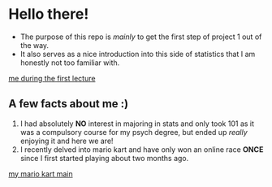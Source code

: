 # Hello there! 

* The purpose of this repo is *mainly* to get the first step of project 1 out of the way.
* It also serves as a nice introduction into this side of statistics that I am honestly not too familiar with.

[me during the first lecture](https://media.tenor.com/9ntu1KnHbEEAAAAM/cat-scared-scared.gif)

## A few facts about me :) 

1. I had absolutely **NO** interest in majoring in stats and only took 101 as it was a compulsory course for my psych degree, but ended up *really* enjoying it and here we are!
2. I recently delved into mario kart and have only won an online race **ONCE** since I first started playing about two months ago.

[my mario kart main](https://i.kym-cdn.com/photos/images/original/000/865/459/c37.gif)

